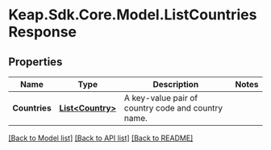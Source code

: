 # Keap.Sdk.Core.Model.ListCountriesResponse

## Properties

Name | Type | Description | Notes
------------ | ------------- | ------------- | -------------
**Countries** | [**List&lt;Country&gt;**](Country.md) | A key-value pair of country code and country name. | 

[[Back to Model list]](../README.md#documentation-for-models) [[Back to API list]](../README.md#documentation-for-api-endpoints) [[Back to README]](../README.md)

